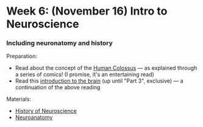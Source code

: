 # Week 6: (November 16) Intro to Neuroscience
### Including neuronatomy and history

Preparation:
- Read about the concept of the [Human Colossus](https://waitbutwhy.com/2017/04/neuralink.html#part1) — as explained through a series of comics! (I promise, it's an entertaining read)
- Read this [introduction to the brain](https://waitbutwhy.com/2017/04/neuralink.html#part2) (up until "Part 3", exclusive) — a continuation of the above reading

Materials:
- [History of Neuroscience](https://prezi.com/view/RdfcOLXBP5OGB31zeFbt)
- [Neuroanatomy](https://prezi.com/view/x5Wa2d2EKLPrAFFkhRNt)
